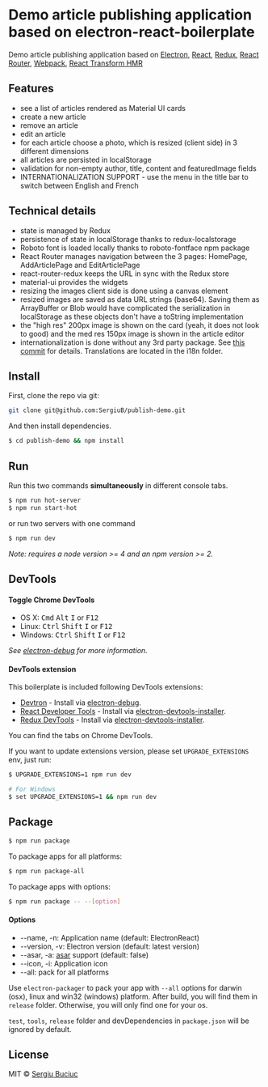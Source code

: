 # Demo article publishing application based on electron-react-boilerplate

Demo article publishing application based on
[Electron](http://electron.atom.io/), [React](https://facebook.github.io/react/), [Redux](https://github.com/reactjs/redux), [React Router](https://github.com/reactjs/react-router), [Webpack](http://webpack.github.io/docs/), [React Transform HMR](https://github.com/gaearon/react-transform-hmr)

## Features

* see a list of articles rendered as Material UI cards
* create a new article
* remove an article
* edit an article
* for each article choose a photo, which is resized (client side) in 3 different dimensions
* all articles are persisted in localStorage
* validation for non-empty author, title, content and featuredImage fields
* INTERNATIONALIZATION SUPPORT - use the menu in the title bar to switch between English and French

## Technical details

* state is managed by Redux
* persistence of state in localStorage thanks to redux-localstorage
* Roboto font is loaded locally thanks to roboto-fontface npm package
* React Router manages navigation between the 3 pages: HomePage, AddArticlePage and EditArticlePage
* react-router-redux keeps the URL in sync with the Redux store
* material-ui provides the widgets
* resizing the images client side is done using a canvas element
* resized images are saved as data URL strings (base64). Saving them as ArrayBuffer or Blob would have complicated the serialization in localStorage as these objects don't have a toString implementation
* the "high res" 200px image is shown on the card (yeah, it does not look to good) and the med res 150px image is shown in the article editor
* internationalization is done without any 3rd party package. See [this commit](https://github.com/SergiuB/publish-demo/commit/c25cbaafa7b44f543def368bf1db318f2f226d3c) for details. Translations are located in the i18n folder.

## Install

First, clone the repo via git:

```bash
git clone git@github.com:SergiuB/publish-demo.git
```

And then install dependencies.

```bash
$ cd publish-demo && npm install
```

## Run

Run this two commands __simultaneously__ in different console tabs.

```bash
$ npm run hot-server
$ npm run start-hot
```

or run two servers with one command

```bash
$ npm run dev
```

*Note: requires a node version >= 4 and an npm version >= 2.*


## DevTools

#### Toggle Chrome DevTools

- OS X: <kbd>Cmd</kbd> <kbd>Alt</kbd> <kbd>I</kbd> or <kbd>F12</kbd>
- Linux: <kbd>Ctrl</kbd> <kbd>Shift</kbd> <kbd>I</kbd> or <kbd>F12</kbd>
- Windows: <kbd>Ctrl</kbd> <kbd>Shift</kbd> <kbd>I</kbd> or <kbd>F12</kbd>

*See [electron-debug](https://github.com/sindresorhus/electron-debug) for more information.*

#### DevTools extension

This boilerplate is included following DevTools extensions:

* [Devtron](https://github.com/electron/devtron) - Install via [electron-debug](https://github.com/sindresorhus/electron-debug).
* [React Developer Tools](https://github.com/facebook/react-devtools) - Install via [electron-devtools-installer](https://github.com/GPMDP/electron-devtools-installer).
* [Redux DevTools](https://github.com/zalmoxisus/redux-devtools-extension) - Install via [electron-devtools-installer](https://github.com/GPMDP/electron-devtools-installer).

You can find the tabs on Chrome DevTools.

If you want to update extensions version, please set `UPGRADE_EXTENSIONS` env, just run:

```bash
$ UPGRADE_EXTENSIONS=1 npm run dev

# For Windows
$ set UPGRADE_EXTENSIONS=1 && npm run dev
```

## Package

```bash
$ npm run package
```

To package apps for all platforms:

```bash
$ npm run package-all
```

To package apps with options:

```bash
$ npm run package -- --[option]
```

#### Options

- --name, -n: Application name (default: ElectronReact)
- --version, -v: Electron version (default: latest version)
- --asar, -a: [asar](https://github.com/atom/asar) support (default: false)
- --icon, -i: Application icon
- --all: pack for all platforms

Use `electron-packager` to pack your app with `--all` options for darwin (osx), linux and win32 (windows) platform. After build, you will find them in `release` folder. Otherwise, you will only find one for your os.

`test`, `tools`, `release` folder and devDependencies in `package.json` will be ignored by default.


## License
MIT © [Sergiu Buciuc](https://github.com/sbuciuc)
